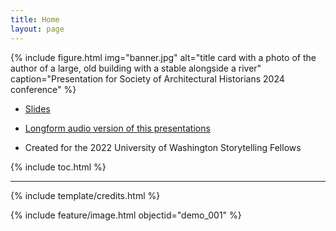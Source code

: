 ```yaml
---
title: Home
layout: page
---
```


{% include figure.html img="banner.jpg" alt="title card with a photo of the author of a large, old building with a stable alongside a river" caption="Presentation for Society of Architectural Historians 2024 conference" %}

* [Slides](https://indd.adobe.com/view/de4744b4-d44f-4afc-96cb-f4a6a31b7d55)

* [Longform audio version of this presentations](https://andrewweymouth.bandcamp.com/album/the-tideflats)

* Created for the 2022 University of Washington Storytelling Fellows

{% include toc.html %}

------

{% include template/credits.html %}

{% include feature/image.html objectid="demo_001" %}
